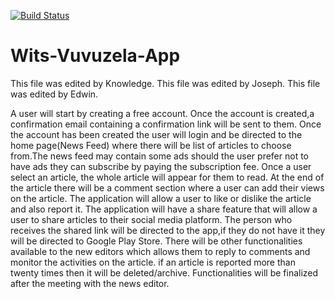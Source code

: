 [![Build Status](https://travis-ci.org/optisolcoms3009/Wits-Vuvuzela-App.svg?branch=master)](https://travis-ci.org/optisolcoms3009/Wits-Vuvuzela-App)

# Wits-Vuvuzela-App
This file was edited by Knowledge.
This file was edited by Joseph.
This file was edited by Edwin.

A user will start by creating a free account. Once the account is created,a confirmation email containing a confirmation link will be sent to them. Once the account has been created the user will login and be directed to the home page(News Feed) where there will be list of articles to choose from.The news feed may contain some ads should the user prefer not to have ads they can subscribe by paying the subscription fee. Once a user select an article, the whole article will appear for them to read. At the end of the article there will be a comment section where a user can add their views on the article. The application will allow a user to like or dislike the article and also report it. The application will have a share feature that will allow a user to share articles to their social media platform. The person who receives the shared link will be directed to the app,if they do not have it they will be directed to Google Play Store. There will be other functionalities available to the new editors which allows them to reply to comments and monitor the activities on the article. if an article is reported more than twenty times then it will be deleted/archive. Functionalities will be finalized after the meeting with the news editor.
